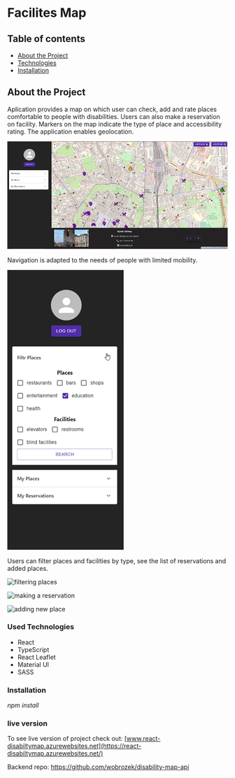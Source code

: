 # Facilites Map

## Table of contents

- [About the Project](#about-the-project)
- [Technologies](#used-technologies)
- [Installation](#installation)

## About the Project

Aplication provides a map on which user can check, add and rate places comfortable to people with disabilities. Users can also make a reservation on facility.
Markers on the map indicate the type of place and accessibility rating. The application enables geolocation.

![general view of the application](./public/scrn1overall.png)

Navigation is adapted to the needs of people with limited mobility.

![view of user panel](./public/scrn2panel.png)

Users can filter places and facilities by type, see the list of reservations and added places.

![filtering places](https://media.giphy.com/media/XooGriLsvm68zvqkZF/giphy.gif)

![making a reservation](https://media.giphy.com/media/ik4KE8ezCX1eKz6DQm/giphy.gif)

![adding new place](https://media.giphy.com/media/v1.Y2lkPTc5MGI3NjExN29kbGJ1bnk2b2FhY3VrajBmOGFzZjhmajdpeDMxY2xlZTNsbzA2YiZlcD12MV9pbnRlcm5hbF9naWZfYnlfaWQmY3Q9Zw/V4S3H4Zd1xxCk3nSTl/giphy.gif)

### Used Technologies

- React
- TypeScript
- React Leaflet
- Material UI
- SASS

### Installation

_npm install_

### live version

To see live version of project check out: [www.react-disabiltymap.azurewebsites.net](https://react-disabiltymap.azurewebsites.net/)

Backend repo: https://github.com/wobrozek/disability-map-api

